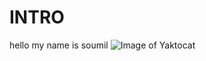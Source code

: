 # INTRO
hello my name is soumil
![Image of Yaktocat](https://octodex.github.com/images/yaktocat.png)

